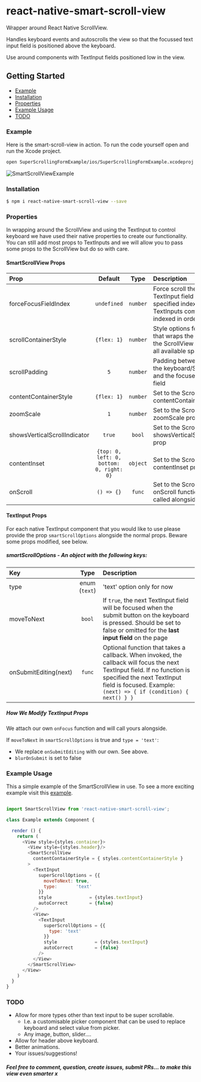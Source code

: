 # react-native-smart-scroll-view

Wrapper around React Native ScrollView.

Handles keyboard events and autoscrolls the view so that the focussed text input field is positioned above the keyboard.

Use around components with TextInput fields positioned low in the view.

## Getting Started

- [Example](#example)
- [Installation](#installation)
- [Properties](#properties)
- [Example Usage](#example-usage)
- [TODO](#todo)

### Example

Here is the smart-scroll-view in action. To run the code yourself open and run the Xcode project.

```bash
open SuperScrollingFormExample/ios/SuperScrollingFormExample.xcodeproj
```

![SmartScrollViewExample](https://github.com/jrans/react-native-smart-scroll-view/blob/master/SuperScrollingFormExample/exampleInAction.gif)


### Installation

```bash
$ npm i react-native-smart-scroll-view --save
```

### Properties

In wrapping around the ScrollView and using the TextInput to control keyboard we have used their native properties to create our functionality. You can still add most props to TextInputs and we will allow you to pass some props to the ScrollView but do so with care.

#### SmartScrollView Props

| Prop  | Default  | Type | Description |
| :------------ |:---------------:| :---------------:| :-----|
| forceFocusFieldIndex | `undefined` |`number` | Force scroll the view to the TextInput field at the specified index (Chosen TextInputs components indexed in order from 0) |
| scrollContainerStyle | `{flex: 1}` | `number` | Style options for the View that wraps the ScrollView, the ScrollView will take up all available space. |
| scrollPadding | `5` | `number` | Padding between the top of the keyboard/ScrollView and the focused TextInput field |
| contentContainerStyle | `{flex: 1}` | `number` | Set to the ScrollView contentContainerStyle prop |
| zoomScale | `1` | `number` | Set to the ScrollView zoomScale prop |
| showsVerticalScrollIndicator | `true` | `bool` | Set to the ScrollView showsVerticalScrollIndicator prop |
| contentInset | `{top: 0, left: 0, bottom: 0, right: 0}` | `object` | Set to the ScrollView contentInset prop  |
| onScroll | `() => {}` | `func` | Set to the ScrollView onScroll function. It will be called alongside our own |

#### TextInput Props

For each native TextInput component that you would like to use please provide the prop `smartScrollOptions` alongside the normal props. Beware some props modified, see below.

##### smartScrollOptions - An object with the following keys:

| Key  | Type | Description |
| :------------ |:---------------:| :-----|
| type | enum (`text`) | 'text' option only for now |
| moveToNext | `bool` | If `true`, the next TextInput field will be focused when the submit button on the keyboard is pressed. Should be set to false or omitted for the **last input field** on the page |
| onSubmitEditing(next) | `func` | Optional function that takes a callback.  When invoked, the callback will focus the next TextInput field. If no function is specified the next TextInput field is focused. Example: `(next) => { if (condition) { next() } }` |


##### How We Modify TextInput Props

We attach our own `onFocus` function and will call yours alongside.

If `moveToNext` in `smartScrollOptions` is true and `type = 'text'`:
* We replace `onSubmitEditing` with our own. See above.
* `blurOnSubmit` is set to false

### Example Usage

This a simple example of the SmartScrollView in use. To see a more exciting example visit this  [example](https://github.com/jrans/react-native-smart-scroll-view/blob/master/SuperScrollingFormExample/Example.js).

```js

import SmartScrollView from 'react-native-smart-scroll-view';

class Example extends Component {

  render () {
    return (
      <View style={styles.container}>
        <View style={styles.header}/>
        <SmartScrollView
          contentContainerStyle = { styles.contentContainerStyle }
        >
          <TextInput
            superScrollOptions = {{
              moveToNext: true,
              type:       'text'
            }}
            style              = {styles.textInput}
            autoCorrect        = {false}
          />
          <View>
            <TextInput
              superScrollOptions = {{
                type: 'text'
              }}
              style              = {styles.textInput}
              autoCorrect        = {false}
            />
          </View>  
        </SmartScrollView>
      </View>
    )
  }
}


```

### TODO

- Allow for more types other than text input to be super scrollable.
  - I.e. a customisable picker component that can be used to replace keyboard and select value from picker.
  - Any image, button, slider....
- Allow for header above keyboard.
- Better animations.
- Your issues/suggestions!




##### Feel free to comment, question, create issues, submit PRs... to make this view even smarter x
